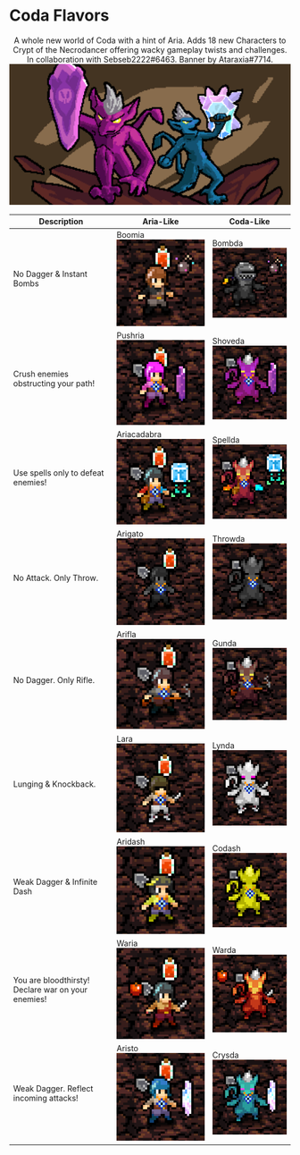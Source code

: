 # Coda Flavors
<p align="center">
A whole new world of Coda with a hint of Aria. Adds 18 new Characters to Crypt of the Necrodancer offering wacky gameplay twists and challenges. In collaboration with Sebseb2222#6463. Banner by Ataraxia#7714.
<img src="CodaFlavorsBannerScaled.png">
</p>

| Description                                        | Aria-Like                                        | Coda-Like                                |
|----------------------------------------------------|--------------------------------------------------|------------------------------------------|
| No Dagger & Instant Bombs                          | Boomia <img src="previews/boomia.png">           | Bombda <img src="previews/bombda.png">   |
| Crush enemies obstructing your path!               | Pushria <img src="previews/pushria.png">         | Shoveda <img src="previews/shoveda.png"> |
| Use spells only to defeat enemies!                 | Ariacadabra <img src="previews/ariacadabra.png"> | Spellda <img src="previews/spellda.png"> |
| No Attack. Only Throw.                             | Arigato <img src="previews/arigato.png">         | Throwda <img src="previews/throwda.png"> |
| No Dagger. Only Rifle.                             | Arifla <img src="previews/arifla.png">           | Gunda <img src="previews/gunda.png">     |
| Lunging & Knockback.                               | Lara <img src="previews/lara.png">               | Lynda <img src="previews/lynda.png">     |
| Weak Dagger & Infinite Dash                        | Aridash <img src="previews/aridash.png">         | Codash <img src="previews/codash.png">   |
| You are bloodthirsty! Declare war on your enemies! | Waria <img src="previews/waria.png">             | Warda <img src="previews/warda.png">     |
| Weak Dagger. Reflect incoming attacks!             | Aristo <img src="previews/aristo.png">           | Crysda <img src="previews/crysda.png">   |